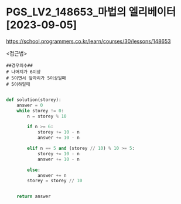 # PGS_LV2_148653_마법의 엘리베이터[2023-09-05]
https://school.programmers.co.kr/learn/courses/30/lessons/148653

<접근법>
``` 
##경우의수##
# 나머지가 6이상
# 5이면서 앞자리가 5이상일때
# 5이하일때
```


```python

def solution(storey):
    answer = 0
    while storey != 0:
        n = storey % 10

        if n >= 6:
            storey += 10 - n
            answer += 10 - n

        elif n == 5 and (storey // 10) % 10 >= 5:
            storey += 10 - n
            answer += 10 - n

        else:
            answer += n
        storey = storey // 10


    return answer

```